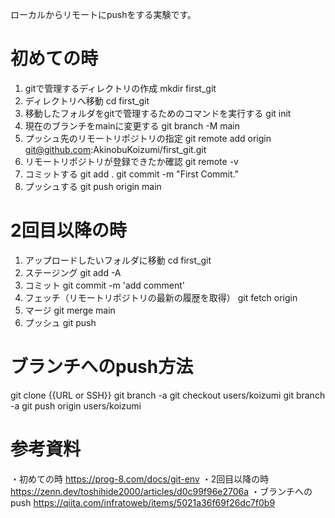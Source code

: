 ローカルからリモートにpushをする実験です。



初めての時
==============
1. gitで管理するディレクトリの作成
mkdir first_git
2. ディレクトリへ移動
cd first_git
3. 移動したフォルダをgitで管理するためのコマンドを実行する
git init
4. 現在のブランチをmainに変更する
git branch -M main
5. プッシュ先のリモートリポジトリの指定
git remote add origin git@github.com:AkinobuKoizumi/first_git.git
6. リモートリポジトリが登録できたか確認
git remote -v
7. コミットする
git add .
git commit -m "First Commit."
8. プッシュする
git push origin main




2回目以降の時
==============
1. アップロードしたいフォルダに移動
cd first_git
2. ステージング
git add -A
3. コミット
git commit -m 'add comment'
4. フェッチ（リモートリポジトリの最新の履歴を取得）
git fetch origin
5. マージ
git merge main
6. プッシュ
git push


ブランチへのpush方法
==============
git clone {{URL or SSH}}
git branch -a 
git checkout users/koizumi
git branch -a
git push origin users/koizumi


参考資料
==============
・初めての時
https://prog-8.com/docs/git-env
・2回目以降の時
https://zenn.dev/toshihide2000/articles/d0c99f96e2706a
・ブランチへのpush
https://qiita.com/infratoweb/items/5021a36f69f26dc7f0b9
